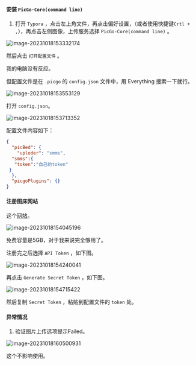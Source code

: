 #### 安装 `PicGo-Core(command line)`

1. 打开 `Typora` ，点击左上角文件，再点击偏好设置，（或者使用快捷键`Crtl + ,`），再点击左侧图像，上传服务选择 `PicGo-Core(command line)` 。

![image-20231018153332174](https://s2.loli.net/2023/10/18/FdvnyzWlXpV32OH.png)

然后点击 `打开配置文件` 。

我的电脑没有反应。

但配置文件是在 `.picgo` 的 `config.json` 文件中，用 Everything 搜索一下就行。

![image-20231018153553129](https://s2.loli.net/2023/10/18/LJSrukVCZcBYqb7.png)

打开 `config.json`。

![image-20231018153713352](https://s2.loli.net/2023/10/18/Lf2K7CwNgumU1bY.png)

配置文件内容如下：

```json
{
  "picBed": {
    "uploder": "smms",
  "smms":{
   "token":"自己的token"
 }
  },
  "picgoPlugins": {}
}
```

#### 注册图床网站

这个[网站](https://sm.ms/)。

![image-20231018154045196](https://s2.loli.net/2023/10/18/JXhumecnV182vt4.png)

免费容量是5GB，对于我来说完全够用了。

注册完之后选择 `API Token` ，如下图。

![image-20231018154240041](https://s2.loli.net/2023/10/18/kE6LthMygaz7GKF.png)

再点击 `Generate Secret Token` ，如下图。

![image-20231018154715422](https://s2.loli.net/2023/10/18/cB4xI5wlyekVFD8.png)

然后复制 `Secret Token` ，粘贴到配置文件的 `token` 处。

#### 异常情况

1. 验证图片上传选项提示Failed。

![image-20231018160500931](https://s2.loli.net/2023/10/18/9fIHUlAPCK2hr8i.png)

这个不影响使用。
